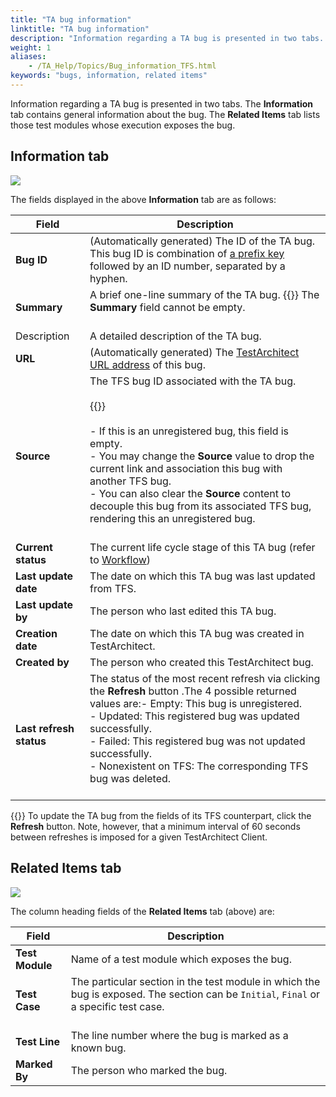 ```yaml
--- 
title: "TA bug information"
linktitle: "TA bug information"
description: "Information regarding a TA bug is presented in two tabs. The Information tab contains general information about the bug. The Related Items tab lists those test modules whose execution exposes the bug."
weight: 1
aliases: 
    - /TA_Help/Topics/Bug_information_TFS.html
keywords: "bugs, information, related items"
---
```


Information regarding a TA bug is presented in two tabs. The **Information** tab contains general information about the bug. The **Related Items** tab lists those test modules whose execution exposes the bug.

## **Information** tab

![](/images/TA_Help/Images/Associated_bug_information_external_bug.png)

The fields displayed in the above **Information** tab are as follows:

|Field|Description|
|-----|-----------|
|**Bug ID**|\(Automatically generated\) The ID of the TA bug. This bug ID is combination of [a prefix key](/user-guide/projects-and-project-items/projects-in-testarchitect/create-a-new-project) followed by an ID number, separated by a hyphen.|
|**Summary**|A brief one-line summary of the TA bug. {{<note>}} The **Summary** field cannot be empty.<br><br>|<br>
|Description|A detailed description of the TA bug.|
|**URL**|\(Automatically generated\) The [TestArchitect URL address](/user-guide/getting-started/working-with-testarchitect-client/advanced-features-of-testarchitect-client/testarchitect-url) of this bug.|
|**Source**|The TFS bug ID associated with the TA bug.<br><br> {{<note>}}<br><br>-   If this is an unregistered bug, this field is empty.<br>-   You may change the **Source** value to drop the current link and association this bug with another TFS bug.<br>-   You can also clear the **Source** content to decouple this bug from its associated TFS bug, rendering this an unregistered bug.<br><br>|<br>
|**Current status**|The current life cycle stage of this TA bug \(refer to [Workflow](/user-guide/projects-and-project-items/project-items/testarchitect-bugs/#ksec_tabugs_workflow)\)|
|**Last update date**|The date on which this TA bug was last updated from TFS.|
|**Last update by**|The person who last edited this TA bug.|
|**Creation date**|The date on which this TA bug was created in TestArchitect.|
|**Created by**|The person who created this TestArchitect bug.|
|**Last refresh status**|The status of the most recent refresh via clicking the **Refresh** button .The 4 possible returned values are:-   Empty: This bug is unregistered.<br>-   Updated: This registered bug was updated successfully.<br>-   Failed: This registered bug was not updated successfully.<br>-   Nonexistent on TFS: The corresponding TFS bug was deleted.<br><br>|<br>

{{<tip>}} To update the TA bug from the fields of its TFS counterpart, click the **Refresh** button. Note, however, that a minimum interval of 60 seconds between refreshes is imposed for a given TestArchitect Client.

## **Related Items** tab

![](/images/TA_Help/Images/Associated_bug_related_items.png)

The column heading fields of the **Related Items** tab \(above\) are:

|Field|Description|
|---------|---------------|
|**Test Module**|Name of a test module which exposes the bug.|
|**Test Case**|The particular section in the test module in which the bug is exposed. The section can be `Initial`, `Final` or a specific test case.<br><br>|<br>
|**Test Line**|The line number where the bug is marked as a known bug.|
|**Marked By**|The person who marked the bug.|

